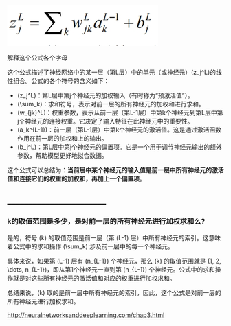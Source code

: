 ![alt text](image.png)

解释这个公式各个字母

这个公式描述了神经网络中的某一层（第L层）中的单元（或神经元）\(z_j^L\)的线性组合。公式的各个符号的含义如下：

- \(z_j^L\)：第L层中第j个神经元的加权输入（有时称为“预激活值”）。
- \(\sum_k\)：求和符号，表示对前一层的所有神经元的加权和进行求和。
- \(w_{jk}^L\)：权重参数，表示从前一层（第L-1层）中第k个神经元到第L层中第j个神经元的连接权重。它决定了输入特征在此神经元中的重要性。
- \(a_k^{L-1}\)：前一层（第L-1层）中第k个神经元的激活值。这是通过激活函数作用在前一层的加权和上的输出。
- \(b_j^L\)：第L层中第j个神经元的偏置项。它是一个用于调节神经元输出的额外参数，帮助模型更好地拟合数据。

这个公式可以总结为：**当前层中某个神经元的输入值是前一层中所有神经元的激活值和连接它们的权重的加权和，再加上一个偏置项**。
## _______________________
###  k的取值范围是多少，是对前一层的所有神经元进行加权求和么?
是的，符号 \(k\) 的取值范围是前一层（第 \(L-1\) 层）中所有神经元的索引。这意味着公式中的求和操作 \(\sum_k\) 涉及前一层中的每一个神经元。

具体来说，如果第 \(L-1\) 层有 \(n_{L-1}\) 个神经元，那么 \(k\) 的取值范围就是 \(1, 2, \dots, n_{L-1}\)，即从第1个神经元一直到第 \(n_{L-1}\) 个神经元。公式中的求和操作就是对这些所有神经元的激活值和对应的权重进行加权求和。

总结来说，\(k\) 取的是前一层中所有神经元的索引，因此，这个公式是对前一层的所有神经元进行加权求和。


http://neuralnetworksanddeeplearning.com/chap3.html
